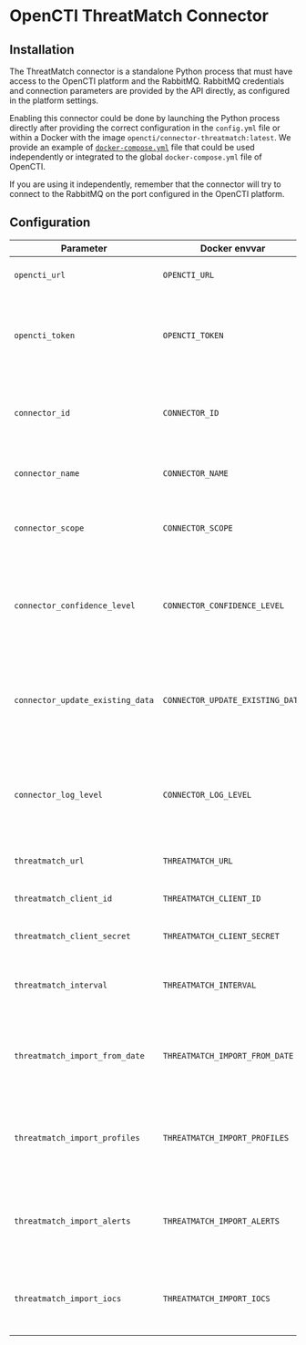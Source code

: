 # OpenCTI ThreatMatch Connector

## Installation

The ThreatMatch connector is a standalone Python process that must have access to the OpenCTI platform and the RabbitMQ. RabbitMQ credentials and connection parameters are provided by the API directly, as configured in the platform settings.

Enabling this connector could be done by launching the Python process directly after providing the correct configuration in the `config.yml` file or within a Docker with the image `opencti/connector-threatmatch:latest`. We provide an example of [`docker-compose.yml`](docker-compose.yml) file that could be used independently or integrated to the global `docker-compose.yml` file of OpenCTI.

If you are using it independently, remember that the connector will try to connect to the RabbitMQ on the port configured in the OpenCTI platform.

## Configuration

| Parameter                         | Docker envvar                     | Mandatory    | Description                                                                                         |
| --------------------------------- | --------------------------------- | ------------ | --------------------------------------------------------------------------------------------------- |
| `opencti_url`                     | `OPENCTI_URL`                     | Yes          | The URL of the OpenCTI platform.                                                                    |
| `opencti_token`                   | `OPENCTI_TOKEN`                   | Yes          | The default admin token configured in the OpenCTI platform parameters file.                         |
| `connector_id`                    | `CONNECTOR_ID`                    | Yes          | A valid arbitrary `UUIDv4` that must be unique for this connector.                                  |
| `connector_name`                  | `CONNECTOR_NAME`                  | Yes          | The name of the connector, can be just "ThreatMatch"                                                |
| `connector_scope`                 | `CONNECTOR_SCOPE`                 | Yes          | Must be `threatmatch`, not used in this connector.                                                  |
| `connector_confidence_level`      | `CONNECTOR_CONFIDENCE_LEVEL`      | Yes          | The default confidence level for created relationships (a number between 1 and 4).                  |
| `connector_update_existing_data`  | `CONNECTOR_UPDATE_EXISTING_DATA`  | Yes          | If an entity already exists, update its attributes with information provided by this connector.     |
| `connector_log_level`             | `CONNECTOR_LOG_LEVEL`             | Yes          | The log level for this connector, could be `debug`, `info`, `warn` or `error` (less verbose).       |
| `threatmatch_url`                 | `THREATMATCH_URL`                 | Yes          | The ThreatMatch URL.                                                                                |
| `threatmatch_client_id`           | `THREATMATCH_CLIENT_ID`           | Yes          | The ThreatMatch client ID.                                                                          |
| `threatmatch_client_secret`       | `THREATMATCH_CLIENT_SECRET`       | Yes          | The ThreatMatch client secret.                                                                      |
| `threatmatch_interval`            | `THREATMATCH_INTERVAL`            | No           | An interval (in minutes) for data gathering from ThreatMatch                                        |
| `threatmatch_import_from_date`    | `THREATMATCH_IMPORT_FROM_DATE`    | No           | A date formatted `YYYY-MM-DD HH:MM` to import elements only from this date                          |
| `threatmatch_import_profiles`     | `THREATMATCH_IMPORT_PROFILES`     | No           | A boolean (`True` or `False`), import profiles collection from ThreatMatch.                         |
| `threatmatch_import_alerts`       | `THREATMATCH_IMPORT_ALERTS`       | No           | A boolean (`True` or `False`), import alerts collection from ThreatMatch.                           |
| `threatmatch_import_iocs`      | `THREATMATCH_IMPORT_IOCS`      | No           | A boolean (`True` or `False`), import iocs collection from ThreatMatch                           |
